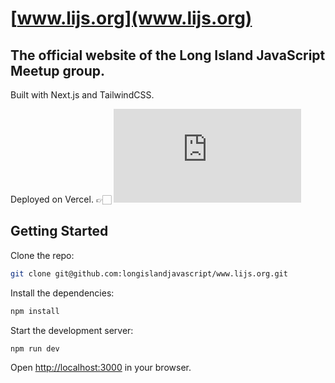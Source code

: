 # [www.lijs.org](www.lijs.org)

## The official website of the Long Island JavaScript Meetup group.

Built with Next.js and TailwindCSS. 

Deployed on Vercel. 👉🏻 ![Vercel](https://vercelbadge.vercel.app/api/longislandjavascript/www.lijs.org)


## Getting Started

Clone the repo:
```bash
git clone git@github.com:longislandjavascript/www.lijs.org.git
```

Install the dependencies:
```bash
npm install
```

Start the development server:
```bash
npm run dev
```

Open [http://localhost:3000](http://localhost:3000) in your browser.

